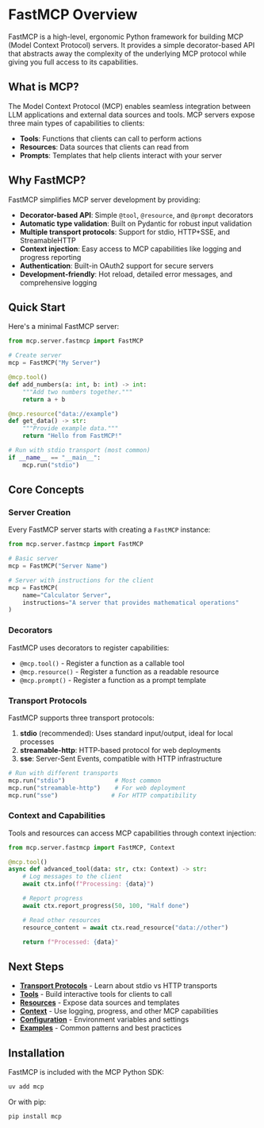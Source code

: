 # FastMCP Overview

FastMCP is a high-level, ergonomic Python framework for building MCP (Model Context Protocol) servers. It provides a simple decorator-based API that abstracts away the complexity of the underlying MCP protocol while giving you full access to its capabilities.

## What is MCP?

The Model Context Protocol (MCP) enables seamless integration between LLM applications and external data sources and tools. MCP servers expose three main types of capabilities to clients:

- **Tools**: Functions that clients can call to perform actions
- **Resources**: Data sources that clients can read from
- **Prompts**: Templates that help clients interact with your server

## Why FastMCP?

FastMCP simplifies MCP server development by providing:

- **Decorator-based API**: Simple `@tool`, `@resource`, and `@prompt` decorators
- **Automatic type validation**: Built on Pydantic for robust input validation
- **Multiple transport protocols**: Support for stdio, HTTP+SSE, and StreamableHTTP
- **Context injection**: Easy access to MCP capabilities like logging and progress reporting
- **Authentication**: Built-in OAuth2 support for secure servers
- **Development-friendly**: Hot reload, detailed error messages, and comprehensive logging

## Quick Start

Here's a minimal FastMCP server:

```python
from mcp.server.fastmcp import FastMCP

# Create server
mcp = FastMCP("My Server")

@mcp.tool()
def add_numbers(a: int, b: int) -> int:
    """Add two numbers together."""
    return a + b

@mcp.resource("data://example")
def get_data() -> str:
    """Provide example data."""
    return "Hello from FastMCP!"

# Run with stdio transport (most common)
if __name__ == "__main__":
    mcp.run("stdio")
```

## Core Concepts

### Server Creation

Every FastMCP server starts with creating a `FastMCP` instance:

```python
from mcp.server.fastmcp import FastMCP

# Basic server
mcp = FastMCP("Server Name")

# Server with instructions for the client
mcp = FastMCP(
    name="Calculator Server",
    instructions="A server that provides mathematical operations"
)
```

### Decorators

FastMCP uses decorators to register capabilities:

- `@mcp.tool()` - Register a function as a callable tool
- `@mcp.resource()` - Register a function as a readable resource
- `@mcp.prompt()` - Register a function as a prompt template

### Transport Protocols

FastMCP supports three transport protocols:

1. **stdio** (recommended): Uses standard input/output, ideal for local processes
2. **streamable-http**: HTTP-based protocol for web deployments
3. **sse**: Server-Sent Events, compatible with HTTP infrastructure

```python
# Run with different transports
mcp.run("stdio")              # Most common
mcp.run("streamable-http")    # For web deployment
mcp.run("sse")               # For HTTP compatibility
```

### Context and Capabilities

Tools and resources can access MCP capabilities through context injection:

```python
from mcp.server.fastmcp import FastMCP, Context

@mcp.tool()
async def advanced_tool(data: str, ctx: Context) -> str:
    # Log messages to the client
    await ctx.info(f"Processing: {data}")

    # Report progress
    await ctx.report_progress(50, 100, "Half done")

    # Read other resources
    resource_content = await ctx.read_resource("data://other")

    return f"Processed: {data}"
```

## Next Steps

- **[Transport Protocols](transports.md)** - Learn about stdio vs HTTP transports
- **[Tools](tools.md)** - Build interactive tools for clients to call
- **[Resources](resources.md)** - Expose data sources and templates
- **[Context](context.md)** - Use logging, progress, and other MCP capabilities
- **[Configuration](configuration.md)** - Environment variables and settings
- **[Examples](examples.md)** - Common patterns and best practices

## Installation

FastMCP is included with the MCP Python SDK:

```bash
uv add mcp
```

Or with pip:

```bash
pip install mcp
```
